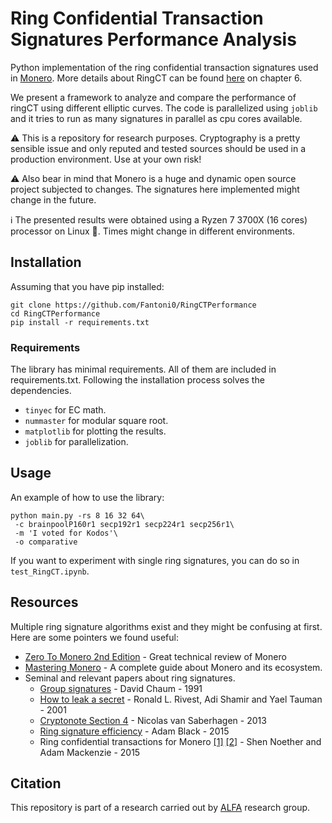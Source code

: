 # Ring Confidential Transaction Signatures Performance Analysis
Python implementation of the ring confidential transaction signatures used in [Monero](https://github.com/monero-project/monero).
More details about RingCT can be found [here](https://web.getmonero.org/library/Zero-to-Monero-2-0-0.pdf) on chapter 6.

We present a framework to analyze and compare the performance of ringCT using different elliptic curves.
The code is parallelized using `joblib` and it tries to run as many signatures in parallel as cpu cores available. 

:warning: This is a repository for research purposes. Cryptography is a pretty sensible issue and only reputed and tested sources should be used in a production environment. Use at your own risk!

:warning: Also bear in mind that Monero is a huge and dynamic open source project subjected to changes. The signatures here implemented might change in the future.

:information_source: The presented results were obtained using a Ryzen 7 3700X (16 cores) processor on Linux :penguin:. Times might change in different environments.

## Installation
Assuming that you have pip installed: 
```
git clone https://github.com/Fantoni0/RingCTPerformance
cd RingCTPerformance
pip install -r requirements.txt
```

### Requirements
The library has minimal requirements. All of them are included in requirements.txt.
Following the installation process solves the dependencies.
- `tinyec` for EC math.
- `nummaster` for modular square root.
- `matplotlib` for plotting the results.
- `joblib` for parallelization.

## Usage
An example of how to use the library:
```
python main.py -rs 8 16 32 64\ 
 -c brainpoolP160r1 secp192r1 secp224r1 secp256r1\
 -m 'I voted for Kodos'\ 
 -o comparative
```
If you want to experiment with single ring signatures, you can do so in `test_RingCT.ipynb`.
  
## Resources
Multiple ring signature algorithms exist and they might be confusing at first. Here are some pointers we found useful: 
* [Zero To Monero 2nd Edition](https://web.getmonero.org/library/Zero-to-Monero-2-0-0.pdf) - Great technical review of Monero
* [Mastering Monero](https://masteringmonero.com/free-download.html) - A complete guide about Monero and its ecosystem.
* Seminal and relevant papers about ring signatures.
    * [Group signatures](https://link.springer.com/content/pdf/10.1007/3-540-46416-6_22.pdf) - David Chaum - 1991
    * [How to leak a secret](https://link.springer.com/content/pdf/10.1007%252F3-540-45682-1_32.pdf) - Ronald L. Rivest, Adi Shamir and Yael Tauman - 2001
    * [Cryptonote Section 4](https://cryptonote.org/whitepaper.pdf) - Nicolas van Saberhagen - 2013
    * [Ring signature efficiency](https://bitcointalk.org/index.php?topic=972541.msg10619684#msg10619684) - Adam Black - 2015
    * Ring confidential transactions for Monero [[1]](https://www.researchgate.net/publication/311865049_Ring_Confidential_Transactions) [[2]](https://eprint.iacr.org/2015/1098.pdf) - Shen Noether and Adam Mackenzie - 2015

## Citation
This repository is part of a research carried out by [ALFA](https://alfa.webs.upv.es/) research group.

 


